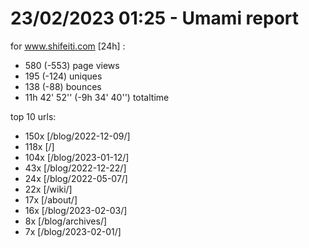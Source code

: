 # 23/02/2023 01:25 - Umami report
for www.shifeiti.com [24h] :

 - 580 (-553) page views
 - 195 (-124) uniques
 - 138 (-88) bounces
 - 11h 42' 52'' (-9h 34' 40'') totaltime


top 10 urls:
 - 150x [/blog/2022-12-09/]
 - 118x [/]
 - 104x [/blog/2023-01-12/]
 - 43x [/blog/2022-12-22/]
 - 24x [/blog/2022-05-07/]
 - 22x [/wiki/]
 - 17x [/about/]
 - 16x [/blog/2023-02-03/]
 - 8x [/blog/archives/]
 - 7x [/blog/2023-02-01/]


